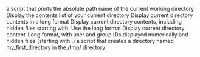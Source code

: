 a script that prints the absolute path name of the current working directory
Display the contents list of your current directory
Display current directory contents in a long format
Display current directory contents, including hidden files starting with. Use the long format
Display current directory content-Long format, with user and group IDs displayed numerically and hidden files (starting with .)
a script that creates a directory named my_first_directory in the /tmp/ directory